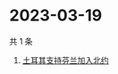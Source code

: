 # 2023-03-19

共 1 条

<!-- BEGIN ZHIHUSEARCH -->
<!-- 最后更新时间 Sun Mar 19 2023 10:19:15 GMT+0800 (China Standard Time) -->
1. [土耳其支持芬兰加入北约](https://www.zhihu.com/search?q=土耳其支持芬兰加入北约)
<!-- END ZHIHUSEARCH -->
